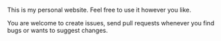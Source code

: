 This is my personal website. Feel free to use it however you like.

You are welcome to create issues, send pull requests whenever you find bugs or wants to suggest changes.
